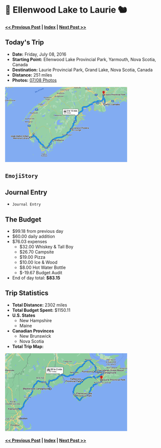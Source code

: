 # 🐥  Ellenwood Lake to Laurie 🐿

#### [<< Previous Post](https://jay-d.me/2016RT-07-07) | [Index](../../README.md) | [Next Post >>](https://jay-d.me/2016RT-07-09)

## Today's Trip
* **Date:** Friday, July 08, 2016
* **Starting Point:** Ellenwood Lake Provincial Park, Yarmouth, Nova Scotia, Canada
* **Destination:** Laurie Provincial Park, Grand Lake, Nova Scotia, Canada
* **Distance:** 251 miles
* **Photos:** [07/08 Photos](https://jay-d.me/2016RT-07-08-photos)

<img src="../maps/day/07-08.png" alt="day map" width="400"/>

##  `EmojiStory`

## Journal Entry

* `Journal Entry`

## The Budget

* $99.18 from previous day
* $60.00 daily addition
* $76.03 expenses
  * $32.00	Whiskey & Tall Boy
  * $26.70	Campsite
  * $19.00	Pizza
  * $10.00	Ice & Wood
  * $8.00	Hot Water Bottle
  * $-19.67	Budget Audit
* End of day total: **$83.15**

## Trip Statistics

* **Total Distance:** 2302 miles
* **Total Budget Spent:** $1150.11
* **U.S. States**
  * New Hampshire
  * Maine
* **Canadian Provinces**
  * New Brunswick
  * Nova Scotia
* **Total Trip Map:**

<img src="../maps/total/07-08-total.png" alt="total trip map" width="400"/>

#### [<< Previous Post](https://jay-d.me/2016RT-07-07) | [Index](../../README.md) | [Next Post >>](https://jay-d.me/2016RT-07-09)

